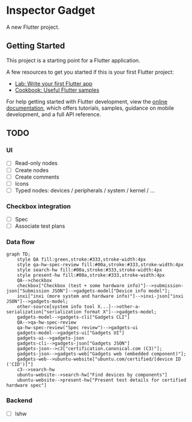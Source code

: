 # Inspector Gadget

A new Flutter project.

## Getting Started

This project is a starting point for a Flutter application.

A few resources to get you started if this is your first Flutter project:

- [Lab: Write your first Flutter app](https://docs.flutter.dev/get-started/codelab)
- [Cookbook: Useful Flutter samples](https://docs.flutter.dev/cookbook)

For help getting started with Flutter development, view the
[online documentation](https://docs.flutter.dev/), which offers tutorials,
samples, guidance on mobile development, and a full API reference.

## TODO

### UI

- [ ] Read-only nodes
- [ ] Create nodes
- [ ] Create comments
- [ ] Icons
- [ ] Typed nodes: devices / peripherals / system / kernel / ...

### Checkbox integration

- [ ] Spec
- [ ] Associate test plans

### Data flow

```mermaid
graph TD;
    style QA fill:green,stroke:#333,stroke-width:4px
    style qa-hw-spec-review fill:#00a,stroke:#333,stroke-width:4px
    style search-hw fill:#00a,stroke:#333,stroke-width:4px
    style present-hw fill:#00a,stroke:#333,stroke-width:4px
    QA-->checkbox
    checkbox["Checkbox (test + some hardware info)"]-->submission-json["Submission JSON"]-->gadgets-model["Device info model"];
    inxi["inxi (more system and hardware info)"]-->inxi-json["inxi JSON"]-->gadgets-model;
    other-source[system info tool X...]-->other-a-serialization["serialization format X"]-->gadgets-model;
    gadgets-model-->gadgets-cli["Gadgets CLI"]
    QA-->qa-hw-spec-review
    qa-hw-spec-review("Spec review")-->gadgets-ui
    gadgets-model-->gadgets-ui["Gadgets UI"]
    gadgets-ui-->gadgets-json
    gadgets-cli-->gadgets-json["Gadgets JSON"]
    gadgets-json-->c3["certification.canonical.com (C3)"];
    gadgets-json-->gadgets-web["Gadgets web (embedded component)"];
    gadgets-web-->ubuntu-website["ubuntu.com/certified/[device ID ('CID')]"]
    c3-->search-hw
    ubuntu-website-->search-hw["Find devices by components"]
    ubuntu-website-->present-hw["Present test details for certified hardware spec"]
```

### Backend

- [ ] lshw
